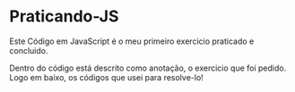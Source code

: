# Praticando-JS
Este Código em JavaScript é o meu primeiro exercicio praticado e concluido.

Dentro do código está descrito como anotação, o exercicio que foi pedido. Logo em baixo,
os códigos que usei para resolve-lo!
